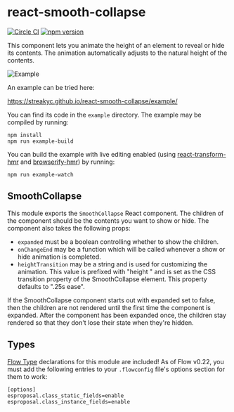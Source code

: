 # react-smooth-collapse

[![Circle CI](https://circleci.com/gh/StreakYC/react-smooth-collapse.svg?style=shield)](https://circleci.com/gh/StreakYC/react-smooth-collapse)
[![npm version](https://badge.fury.io/js/react-smooth-collapse.svg)](https://badge.fury.io/js/react-smooth-collapse)

This component lets you animate the height of an element to reveal or hide its
contents. The animation automatically adjusts to the natural height of the
contents.

![Example](https://streakyc.github.io/react-smooth-collapse/video/showhide.gif)

An example can be tried here:

https://streakyc.github.io/react-smooth-collapse/example/

You can find its code in the `example` directory. The example may be compiled
by running:

```
npm install
npm run example-build
```

You can build the example with live editing enabled (using
[react-transform-hmr](https://github.com/gaearon/react-transform-hmr) and
[browserify-hmr](https://github.com/AgentME/browserify-hmr)) by running:

```
npm run example-watch
```

## SmoothCollapse

This module exports the `SmoothCollapse` React component. The children of the
component should be the contents you want to show or hide. The component also
takes the following props:

* `expanded` must be a boolean controlling whether to show the children.
* `onChangeEnd` may be a function which will be called whenever a show or hide
 animation is completed.
* `heightTransition` may be a string and is used for customizing the animation.
 This value is prefixed with "height " and is set as the CSS transition
 property of the SmoothCollapse element. This property defaults to ".25s ease".

If the SmoothCollapse component starts out with expanded set to false, then the
children are not rendered until the first time the component is expanded. After
the component has been expanded once, the children stay rendered so that they
don't lose their state when they're hidden.

## Types

[Flow Type](http://flowtype.org/) declarations for this module are included! As
of Flow v0.22, you must add the following entries to your `.flowconfig` file's
options section for them to work:

```
[options]
esproposal.class_static_fields=enable
esproposal.class_instance_fields=enable
```

